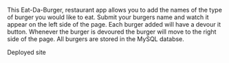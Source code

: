 This Eat-Da-Burger, restaurant app allows you to add the names of the type of burger you would like to eat. 
Submit your burgers name and watch it appear on the left side of the page. Each burger added will have a devour it button. Whenever the burger is devoured the burger will move to the right side of the page.
All burgers are stored in the MySQL databse. 

Deployed site 